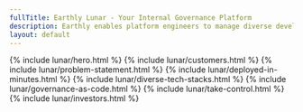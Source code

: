 ```yaml
---
fullTitle: Earthly Lunar - Your Internal Governance Platform
description: Earthly enables platform engineers to manage diverse developer infrastructure at scale
layout: default
---
```


<link rel="stylesheet" href="/assets/css/home.css">

{% include lunar/hero.html %}
{% include lunar/customers.html %}
{% include lunar/problem-statement.html %}
{% include lunar/deployed-in-minutes.html %}
{% include lunar/diverse-tech-stacks.html %}
{% include lunar/governance-as-code.html %}
{% include lunar/take-control.html %}
{% include lunar/investors.html %}
